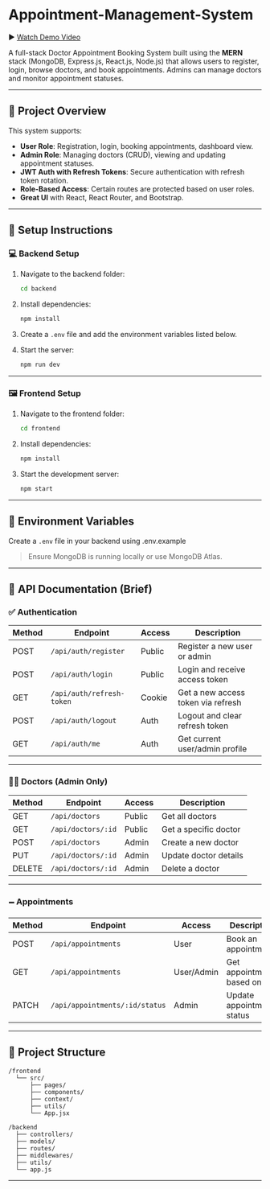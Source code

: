 # Appointment-Management-System

▶ [Watch Demo Video](demo/demo.mp4?raw=true)

A full-stack Doctor Appointment Booking System built using the **MERN** stack (MongoDB, Express.js, React.js, Node.js) that allows users to register, login, browse doctors, and book appointments. Admins can manage doctors and monitor appointment statuses.

---

## 📌 Project Overview

This system supports:

- **User Role**: Registration, login, booking appointments, dashboard view.
- **Admin Role**: Managing doctors (CRUD), viewing and updating appointment statuses.
- **JWT Auth with Refresh Tokens**: Secure authentication with refresh token rotation.
- **Role-Based Access**: Certain routes are protected based on user roles.
- **Great UI** with React, React Router, and Bootstrap.

---

## 🚀 Setup Instructions

### 💻 Backend Setup

1. Navigate to the backend folder:

   ```bash
   cd backend
   ```

2. Install dependencies:

   ```bash
   npm install
   ```

3. Create a `.env` file and add the environment variables listed below.

4. Start the server:

   ```bash
   npm run dev
   ```

---

### 🖼️ Frontend Setup

1. Navigate to the frontend folder:

   ```bash
   cd frontend
   ```

2. Install dependencies:

   ```bash
   npm install
   ```

3. Start the development server:

   ```bash
   npm start
   ```

---

## 🔐 Environment Variables

Create a `.env` file in your backend using .env.example

> Ensure MongoDB is running locally or use MongoDB Atlas.

---

## 📡 API Documentation (Brief)

### ✅ **Authentication**

| Method | Endpoint                  | Access | Description                        |
| ------ | ------------------------- | ------ | ---------------------------------- |
| POST   | `/api/auth/register`      | Public | Register a new user or admin       |
| POST   | `/api/auth/login`         | Public | Login and receive access token     |
| GET    | `/api/auth/refresh-token` | Cookie | Get a new access token via refresh |
| POST   | `/api/auth/logout`        | Auth   | Logout and clear refresh token     |
| GET    | `/api/auth/me`            | Auth   | Get current user/admin profile     |

---

### 👨‍⚕️ **Doctors (Admin Only)**

| Method | Endpoint           | Access | Description           |
| ------ | ------------------ | ------ | --------------------- |
| GET    | `/api/doctors`     | Public | Get all doctors       |
| GET    | `/api/doctors/:id` | Public | Get a specific doctor |
| POST   | `/api/doctors`     | Admin  | Create a new doctor   |
| PUT    | `/api/doctors/:id` | Admin  | Update doctor details |
| DELETE | `/api/doctors/:id` | Admin  | Delete a doctor       |

---

### 🗕️ **Appointments**

| Method | Endpoint                       | Access     | Description                    |
| ------ | ------------------------------ | ---------- | ------------------------------ |
| POST   | `/api/appointments`            | User       | Book an appointment            |
| GET    | `/api/appointments`            | User/Admin | Get appointments based on role |
| PATCH  | `/api/appointments/:id/status` | Admin      | Update appointment status      |

---

## 📂 Project Structure

```
/frontend
  └── src/
      ├── pages/
      ├── components/
      ├── context/
      ├── utils/
      └── App.jsx

/backend
  ├── controllers/
  ├── models/
  ├── routes/
  ├── middlewares/
  ├── utils/
  └── app.js
```

---
